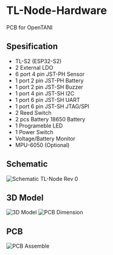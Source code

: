 # TL-Node-Hardware
 PCB for OpenTANI

## Spesification
- TL-S2 (ESP32-S2)
- 2 External LDO
- 6 port 4 pin JST-PH Sensor
- 1 port 2 pin JST-PH Battery
- 1 port 2 pin JST-SH Buzzer
- 1 port 4 pin JST-SH I2C
- 1 port 6 pin JST-SH UART
- 1 port 6 pin JST-SH JTAG/SPI
- 2 Reed Switch
- 2 pcs Battery 18650 Battery
- 1 Programeble LED
- 1 Power Switch
- Voltage/Battery Monitor
- MPU-6050 (Optional)

## Schematic
![Schematic TL-Node Rev 0](https://user-images.githubusercontent.com/95273257/199871004-ed0ef025-6643-4f96-9664-7e410efbc9d3.jpg)

## 3D Model
![3D Model](https://user-images.githubusercontent.com/95273257/199870952-cab45686-166a-4c47-9033-710e1729024b.jpg)
![PCB Dimension](https://user-images.githubusercontent.com/95273257/199871069-4ba81851-874b-4f10-8156-8e91df60f59c.jpg)

## PCB
![PCB Assemble](https://user-images.githubusercontent.com/95273257/199871140-47c6ee97-866d-4ea1-b983-12cff84bc89b.jpg)
